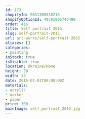 ```yaml
---
id: 173
shopifyId: 9631300518218
shopifyOptionId: 49791995740490
order: 416
title: Self portrait 2015
slug: self-portrait-2015
url: art-works/self-portrait-2015
aliases: []
categories:
- painting
inStock: true
isVisible: true
location: Ukraine/Home
height: 50
width: 35
date: 2015-01-01T00:00:00Z
materials:
- acrylic
- marker
- paper
price: 300
mainImage: self_portrait_2015.jpg
---
```

